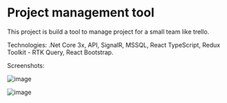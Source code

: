# Project management tool

This project is build a tool to manage project for a small team like trello.

Technologies: .Net Core 3x, API, SignalR, MSSQL, React TypeScript, Redux Toolkit - RTK Query, React Bootstrap.

Screenshots:

![image](https://user-images.githubusercontent.com/7054426/142354138-c28a1286-8b3e-495d-acd0-d6fae081ce79.png)

 ![image](https://user-images.githubusercontent.com/7054426/144070185-6b5bdb8f-7f2a-406f-a80d-cbbae754d77c.png)
